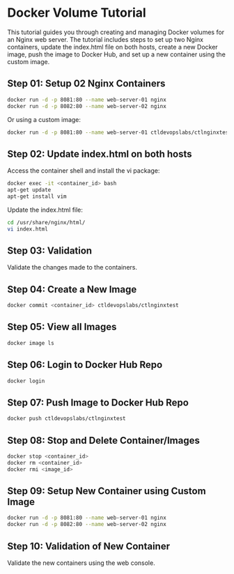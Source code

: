 # Docker Volume Tutorial

This tutorial guides you through creating and managing Docker volumes for an Nginx web server. The tutorial includes steps to set up two Nginx containers, update the index.html file on both hosts, create a new Docker image, push the image to Docker Hub, and set up a new container using the custom image.

## Step 01: Setup 02 Nginx Containers

```bash
docker run -d -p 8081:80 --name web-server-01 nginx
docker run -d -p 8082:80 --name web-server-02 nginx
```

Or using a custom image:

```bash
docker run -d -p 8081:80 --name web-server-01 ctldevopslabs/ctlnginxtest:tagname
```

## Step 02: Update index.html on both hosts

Access the container shell and install the vi package:

```bash
docker exec -it <container_id> bash
apt-get update
apt-get install vim
```

Update the index.html file:

```bash
cd /usr/share/nginx/html/
vi index.html
```

## Step 03: Validation

Validate the changes made to the containers.

## Step 04: Create a New Image

```bash
docker commit <container_id> ctldevopslabs/ctlnginxtest
```

## Step 05: View all Images

```bash
docker image ls
```

## Step 06: Login to Docker Hub Repo

```bash
docker login
```

## Step 07: Push Image to Docker Hub Repo

```bash
docker push ctldevopslabs/ctlnginxtest
```

## Step 08: Stop and Delete Container/Images

```bash
docker stop <container_id>
docker rm <container_id>
docker rmi <image_id>
```

## Step 09: Setup New Container using Custom Image

```bash
docker run -d -p 8081:80 --name web-server-01 nginx
docker run -d -p 8082:80 --name web-server-02 nginx
```

## Step 10: Validation of New Container

Validate the new containers using the web console.
